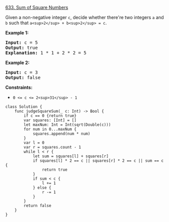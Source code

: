 [633. Sum of Square Numbers](https://leetcode.com/problems/sum-of-square-numbers/)


Given a non-negative integer `c`, decide whether there're two integers `a` and `b` such that `a<sup>2</sup> + b<sup>2</sup> = c`.

**Example 1:**

<pre><strong>Input:</strong> c = 5
<strong>Output:</strong> true
<strong>Explanation:</strong> 1 * 1 + 2 * 2 = 5
</pre>

**Example 2:**

<pre><strong>Input:</strong> c = 3
<strong>Output:</strong> false
</pre>

**Constraints:**

* `0 <= c <= 2<sup>31</sup> - 1`

```
class Solution {
    func judgeSquareSum(_ c: Int) -> Bool {
        if c == 0 {return true}
        var squares: [Int] = []
        let maxNum: Int = Int(sqrt(Double(c)))
        for num in 0...maxNum {
            squares.append(num * num)
        }
        var l = 0
        var r = squares.count - 1
        while l < r {
            let sum = squares[l] + squares[r]
            if squares[l] * 2 == c || squares[r] * 2 == c || sum == c  {
                return true
            }
            if sum < c {
                l += 1
            } else {
                r -= 1
            }
        }
        return false 
    }
}
```
